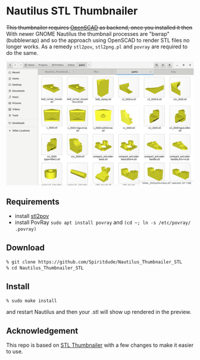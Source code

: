 # Nautilus STL Thumbnailer

~~This thumbnailer requires [OpenSCAD](https://openscad.org) as backend, once you installed it then~~ 
With newer GNOME Nautilus the thumbnail processes are "bwrap" (bubblewrap) and so the approach using OpenSCAD to render STL files no longer works. 
As a remedy `stl2pov`, `stl2png.pl` and `povray` are required to do the same.

![](https://raw.githubusercontent.com/Spiritdude/Nautilus_Thumbnailer_STL/master/imgs/screenshot.png)

## Requirements
- install [stl2pov](https://github.com/timschmidt/stl2pov)
- install PovRay `sudo apt install povray` and `(cd ~; ln -s /etc/povray/ .povray)`

## Download
```
% git clone https://github.com/Spiritdude/Nautilus_Thumbnailer_STL
% cd Nautilus_Thumbnailer_STL
```

## Install

```
% sudo make install
```

and restart Nautilus and then your .stl will show up rendered in the preview.

## Acknowledgement

This repo is based on [STL Thumbnailer](https://www.thingiverse.com/thing:258653/) with a few changes to make it easier to use.

